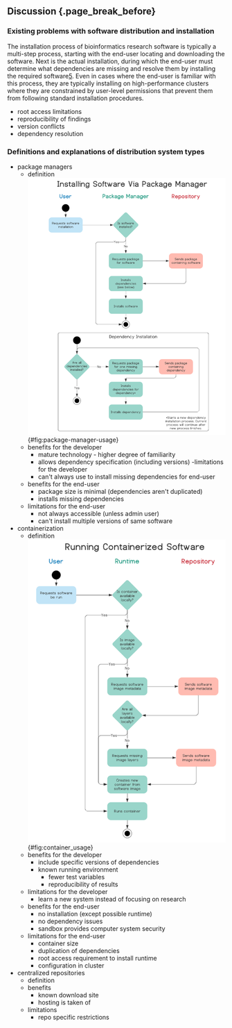 ## Discussion {.page_break_before}

### Existing problems with software distribution and installation

The installation process of bioinformatics research software is typically a multi-step process, starting with the end-user locating and downloading the software. 
Next is the actual installation, during which the end-user must determine what dependencies are missing and resolve them by installing the required software[5](https://paperpile.com/c/4vBDtY/kjwlC).
Even in cases where the end-user is familiar with this process, they are typically installing on high-performance clusters where they are constrained by user-level permissions that prevent them from following standard installation procedures.



- root access limitations
- reproducibility of findings
- version conflicts
- dependency resolution

### Definitions and explanations of distribution system types
- package managers
  - definition
![Installing software via package manager](images/package_manager_usage.png){#fig:package-manager-usage}
  - benefits for the developer
    - mature technology - higher degree of familiarity
    - allows dependency specification (including versions)
  -limitations for the developer
    - can't always use to install missing dependencies for end-user
  - benefits for the end-user
    - package size is minimal (dependencies aren't duplicated)
    - installs missing dependencies
  - limitations for the end-user
    - not always accessible (unless admin user)
    - can't install multiple versions of same software
- containerization
  - definition
![Running containerized software](images/container_usage.png){#fig:container_usage}
  - benefits for the developer
    - include specific versions of dependencies
    - known running environment
      - fewer test variables
      - reproducibility of results
  - limitations for the developer
    - learn a new system instead of focusing on research
  - benefits for the end-user
    - no installation (except possible runtime)
    - no dependency issues
    - sandbox provides computer system security
  - limitations for the end-user
    - container size
    - duplication of dependencies
    - root access requirement to install runtime
    - configuration in cluster
- centralized repositories
  - definition
  - benefits
    - known download site
    - hosting is taken of
  - limitations
    - repo specific restrictions

